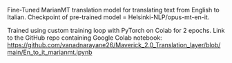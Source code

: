 Fine-Tuned MarianMT translation model for translating text from English to Italian.
Checkpoint of pre-trained model = Helsinki-NLP/opus-mt-en-it.

Trained using custom training loop with PyTorch on Colab for 2 epochs. 
Link to the GitHub repo containing Google Colab notebook: https://github.com/vanadnarayane26/Maverick_2.0_Translation_layer/blob/main/En_to_it_marianmt.ipynb   
